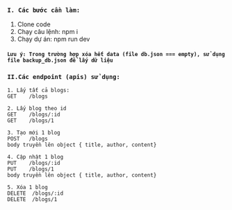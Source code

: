 ### `I. Các bước cần làm:`
1. Clone code
2. Chạy câu lệnh: npm i
3. Chạy dự án: npm run dev

#### `Lưu ý: Trong trường hợp xóa hết data (file db.json === empty), sử dụng file backup_db.json để lấy dữ liệu`

### `II.Các endpoint (apis) sử dụng:`
```
1. Lấy tất cả blogs:
GET    /blogs

2. Lấy blog theo id
GET    /blogs/:id
GET    /blogs/1

3. Tạo mới 1 blog
POST   /blogs
body truyền lên object { title, author, content}

4. Cập nhật 1 blog
PUT    /blogs/:id
PUT    /blogs/1
body truyền lên object { title, author, content}

5. Xóa 1 blog
DELETE  /blogs/:id
DELETE  /blogs/1